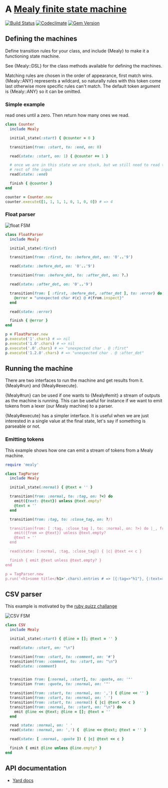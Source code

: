 # A [Mealy finite state machine](https://en.wikipedia.org/wiki/Mealy_machine)

[![Build Status](https://travis-ci.org/phaul/mealy.svg?branch=master)](https://travis-ci.org/phaul/mealy)
[![Codeclimate](https://api.codeclimate.com/v1/badges/c10c40f52090b0c1ac6b/maintainability)](https://codeclimate.com/github/phaul/mealy/maintainability)
[![Gem Version](https://badge.fury.io/rb/mealy.svg)](https://badge.fury.io/rb/mealy)

## Defining the machines

Define transition rules for your class, and include {Mealy} to make it a functioning state machine.

See {Mealy::DSL} for the class methods available for defining the machines.

Matching rules are chosen in the order of appearance, first match wins. {Mealy::ANY} represents a wildcard, so naturally rules with this token come last otherwise more specific rules can't match. The default token argument is
{Mealy::ANY} so it can be omitted.

### Simple example

read ones until a zero. Then return how many ones we read.

```ruby
class Counter
  include Mealy

  initial_state(:start) { @counter = 0 }

  transition(from: :start, to: :end, on: 0)

  read(state: :start, on: 1) { @counter += 1 }

  # once we are in this state we are stuck, but we still need to read the
  # rest of the input
  read(state: :end)

  finish { @counter }
end

counter = Counter.new
counter.execute([1, 1, 1, 1, 0, 1, 0, 0]) # => 4
```

### Float parser
![float FSM](https://raw.githubusercontent.com/phaul/mealy/master/doc/float.svg?sanitize=true)

```ruby
class FloatParser
  include Mealy

  initial_state(:first)

  transition(from: :first, to: :before_dot, on: '0'..'9')

  read(state: :before_dot, on: '0'..'9')

  transition(from: :before_dot, to: :after_dot, on: ?.)

  read(state: :after_dot, on: '0'..'9')

  transition(from: [ :first, :before_dot, :after_dot ], to: :error) do |c, from|
    @error = "unexpected char #{c} @ #{from.inspect}"
  end

  read(state: :error)

  finish { @error }
end

p = FloatParser.new
p.execute('1'.chars) # => nil
p.execute('1.0'.chars) # => nil
p.execute('.0'.chars) # => "unexpected char . @ :first"
p.execute('1.2.0'.chars) # => "unexpected char . @ :after_dot"
```

## Running the machine

There are two interfaces to run the machine and get results from it. {Mealy#run} and {Mealy#execute}.

{Mealy#run} can be used if one wants to {Mealy#emit} a stream of outputs as the machine is running. This can be useful for instance if we want to emit tokens from a lexer (our Mealy machine) to a parser.

{Mealy#execute} has a simpler interface. It is useful when we are just interested in a single value at the final state, let's say if something is parseable or not.

### Emitting tokens

This example shows how one can emit a stream of tokens from a Mealy machine.

```ruby
require 'mealy'

class TagParser
  include Mealy

  initial_state(:normal) { @text = '' }

  transition(from: :normal, to: :tag, on: ?<) do
    emit({text: @text}) unless @text.empty?
    @text = ''
  end

  transition(from: :tag, to: :close_tag, on: ?/)

  transition(from: [ :tag, :close_tag ], to: :normal, on: ?>) do |_, from|
    emit({from => @text}) unless @text.empty?
    @text = ''
  end

  read(state: [:normal, :tag, :close_tag]) { |c| @text << c }

  finish { emit @text unless @text.empty? }
end

p = TagParser.new
p.run('<h1>some title</h1>'.chars).entries # => [{:tag=>"h1"}, {:text=>"some title"}, {:close_tag=>"h1"}]
```

## CSV parser

This example is motivated by the [ruby quizz challange](https://www.reddit.com/r/ruby/comments/9sbbt3/ruby_quiz_is_back_a_fortnightly_programming/)


![CSV FSM](https://raw.githubusercontent.com/phaul/mealy/master/doc/csv.svg?sanitize=true)

```ruby
class CSV
  include Mealy

  initial_state(:start) { @line = []; @text = '' }

  read(state: :start, on: "\n")

  transition(from: :start, to: :comment, on: '#')
  transition(from: :comment, to: :start, on: "\n")
  read(state: :comment)


  transition from: [:normal, :start], to: :quote, on: '"'
  transition from: :quote, to: :normal, on: '"'

  transition(from: :start, to: :normal, on: ',') { @line << '' }
  transition(from: :start, to: :normal, on: ' ')
  transition(from: :start, to: :normal) { |c| @text << c }
  transition(from: :normal, to: :start, on: "\n") do
    emit @line << @text; @line = []; @text = ''
  end

  read state: :normal, on: ' '
  read(state: :normal, on: ',') {  @line << @text; @text = '' }

  read(state: [ :normal, :quote ]) { |c| @text << c }

  finish { emit @line unless @line.empty? }
end

```


## API documentation

  - [Yard docs](https://www.rubydoc.info/github/phaul/mealy/master/Mealy)
